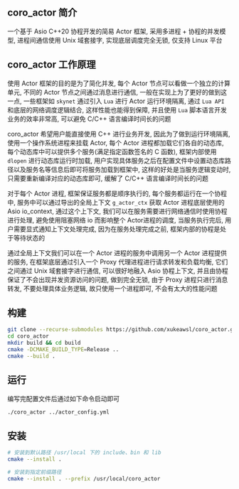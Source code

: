 ## coro_actor 简介

一个基于 Asio C++20 协程开发的简易 Actor 框架, 采用多进程 + 协程的并发模型, 进程间通信使用 Unix 域套接字, 实现底层调度完全无锁, 仅支持 Linux 平台

## coro_actor 工作原理

使用 Actor 框架的目的是为了简化并发, 每个 Actor 节点可以看做一个独立的计算单元, 不同的 Actor 节点之间通过消息进行通信, 一般在实现上为了更好的做到这一点, 一些框架如 `skynet` 通过引入 `Lua` 进行 Actor 运行环境隔离, 通过 `Lua API` 和底层的网络调度逻辑结合, 这样性能也能得到保障, 并且使用 `Lua` 脚本语言开发业务的效率非常高, 可以避免 C/C++ 语言编译时间长的问题

coro_actor 希望用户能直接使用 C++ 进行业务开发, 因此为了做到运行环境隔离, 使用一个操作系统进程来挂载 Actor, 每个 Actor 进程都加载它们各自的动态库, 每个动态库中可以提供多个服务(满足指定函数签名的 C 函数), 框架内部使用 `dlopen` 进行动态库运行时加载, 用户实现具体服务之后在配置文件中设置动态库路径以及服务名等信息后即可将服务加载到框架中, 这样的好处是当服务逻辑变动时, 只需要重新编译对应的动态库即可, 缓解了 C/C++ 语言编译时间长的问题

对于每个 Actor 进程, 框架保证服务都是顺序执行的, 每个服务都运行在一个协程中, 服务中可以通过导出的全局上下文 `g_actor_ctx` 获取 Actor 进程底层使用的 Asio io_context, 通过这个上下文, 我们可以在服务需要进行网络通信时使用协程进行处理, 避免使用阻塞网络 io 而影响整个 Actor进程的调度, 当服务执行完后, 用户需要显式通知上下文处理完成, 因为在服务处理完成之前, 框架内部的协程是处于等待状态的

通过全局上下文我们可以在一个 Actor 进程的服务中调用另一个 Actor 进程提供的服务, 在框架底层通过引入一个 Proxy 代理进程进行请求转发和负载均衡, 它们之间通过 Unix 域套接字进行通信, 可以很好地融入 Asio 协程上下文, 并且由协程保证了不会出现并发资源访问的问题, 做到完全无锁, 由于 Proxy 进程只进行消息转发, 不要处理具体业务逻辑, 故只使用一个进程即可, 不会有太大的性能问题

## 构建

```bash
git clone --recurse-submodules https://github.com/xukeawsl/coro_actor.git
cd coro_actor
mkdir build && cd build
cmake -DCMAKE_BUILD_TYPE=Release ..
cmake --build .
```

## 运行

编写完配置文件后通过如下命令启动即可

```bash
./coro_actor ../actor_config.yml
```

## 安装

```bash
# 安装到默认路径 /usr/local 下的 include、bin 和 lib
cmake --install .

# 安装到指定前缀路径
cmake --install . --prefix /usr/local/coro_actor
```